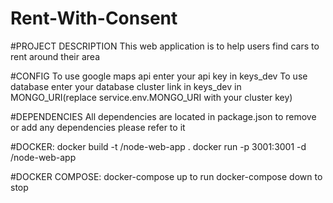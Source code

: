 # Rent-With-Consent
#PROJECT DESCRIPTION
This web application is to help users find cars to rent around their area

#CONFIG
To use google maps api enter your api key in keys_dev
To use database enter your database cluster link in keys_dev in MONGO_URI(replace service.env.MONGO_URI with your cluster key)

#DEPENDENCIES
All dependencies are located in package.json to remove or add any dependencies please refer to it

#DOCKER:  docker build -t <your username>/node-web-app .
         docker run -p 3001:3001 -d <your username>/node-web-app


#DOCKER COMPOSE:  docker-compose up      to run
                 docker-compose down    to stop


